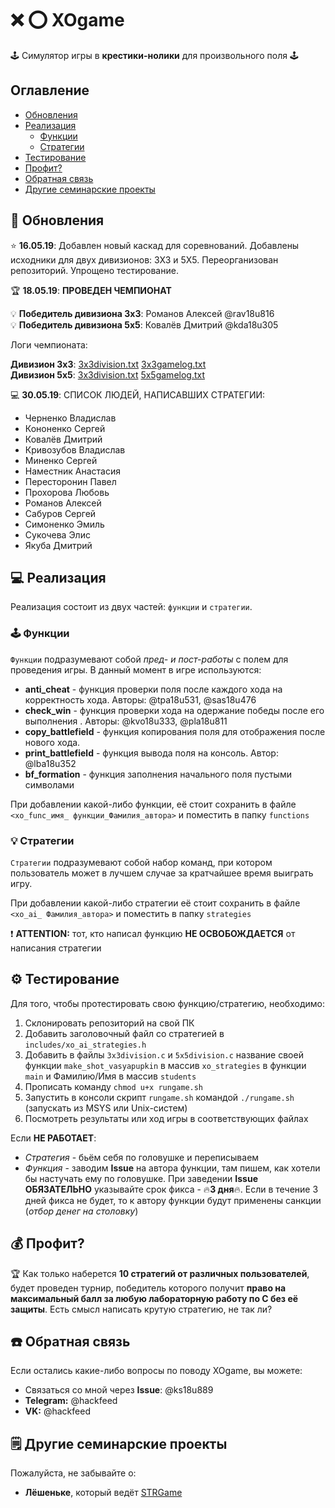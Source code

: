 # ❌ ⭕️️ XOgame

🕹 Симулятор игры в **крестики-нолики** для произвольного поля 🕹

## Оглавление

* [Обновления](#news)
* [Реализация](#code)
  * [Функции](#funcs)
  * [Стратегии](#strats)
* [Тестирование](#test)
* [Профит?](#profit)
* [Обратная связь](#fb)
* [Другие семинарские проекты](#othersems)

## 🔔<a name="news"></a> Обновления

⭐ **16.05.19**: Добавлен новый каскад для соревнований. Добавлены исходники для 
двух дивизионов: 3Х3 и 5Х5. Переорганизован репозиторий. Упрощено тестирование.

🏆 **18.05.19**: **ПРОВЕДЕН ЧЕМПИОНАТ**  

💡 **Победитель дивизиона 3x3**: Романов Алексей @rav18u816  
💡 **Победитель дивизиона 5x5**: Ковалёв Дмитрий @kda18u305  
 
Логи чемпионата:  

**Дивизион 3х3**: [3x3division.txt](3x3division.txt)  [3x3gamelog.txt](3x3gamelog.txt)  
**Дивизион 5х5**: [3x3division.txt](5x5division.txt)  [5x5gamelog.txt](5x5gamelog.txt)  

💻 **30.05.19**: СПИСОК ЛЮДЕЙ, НАПИСАВШИХ СТРАТЕГИИ:  
* Черненко Владислав
* Кононенко Сергей
* Ковалёв Дмитрий
* Кривозубов Владислав
* Миненко Сергей
* Наместник Анастасия
* Пересторонин Павел
* Прохорова Любовь 
* Романов Алексей
* Сабуров Сергей
* Симоненко Эмиль
* Сукочева Элис
* Якуба Дмитрий

## 💻<a name="code"></a> Реализация

Реализация состоит из двух частей: `функции` и `стратегии`.

### 🕹<a name="funcs"></a> Функции

`Функции` подразумевают собой *пред- и пост-работы* с полем для проведения игры.
В данный момент в игре используются:
* **anti_cheat** - функция проверки поля после каждого хода на корректность 
хода. Авторы: @tpa18u531, @sas18u476 
* **check_win** - функция проверки хода на одержание победы после его выполнения
. Авторы: @kvo18u333, @pla18u811
* **copy_battlefield** - функция копирования поля для отображения после нового 
хода.
* **print_battlefield** - функция вывода поля на консоль. Автор: @lba18u352
* **bf_formation** - функция заполнения начального поля пустыми символами

При добавлении какой-либо функции, её стоит сохранить в файле `<xo_func_имя_
функции_Фамилия_автора>` и поместить в папку `functions`

### 💡<a name="strats"></a> Стратегии

`Стратегии` подразумевают собой набор команд, при котором пользователь может 
в лучшем случае за кратчайшее время выиграть игру.

При добавлении какой-либо стратегии её стоит сохранить в файле `<xo_ai_
Фамилия_автора>` и поместить в папку `strategies`

❗ **ATTENTION:** тот, кто написал функцию **НЕ ОСВОБОЖДАЕТСЯ** от написания 
стратегии

## ⚙️<a name="test"></a> Тестирование

Для того, чтобы протестировать свою функцию/стратегию, необходимо:

1. Склонировать репозиторий на свой ПК
2. Добавить заголовочный файл со стратегией в `includes/xo_ai_strategies.h`
3. Добавить в файлы `3x3division.c` и `5x5division.c` название своей функции 
`make_shot_vasyapupkin` в массив `xo_strategies` в функции `main` и Фамилию/Имя
в массив `students`
4. Прописать команду `chmod u+x rungame.sh`
5. Запустить в консоли скрипт `rungame.sh` командой `./rungame.sh` (запускать из
MSYS или Unix-систем)
5. Посмотреть результаты или ход игры в соответствующих файлах


Если **НЕ РАБОТАЕТ**:
* *Стратегия* - бьём себя по головушке и переписываем
* *Функция* - заводим **Issue** на автора функции, там пишем, как хотели бы 
настучать ему по головушке. При заведении **Issue** **ОБЯЗАТЕЛЬНО** указывайте
срок фикса - 🔥**3 дня**🔥. Если в течение 3 дней фикса не будет, то к автору 
функции будут применены санкции (*отбор денег на столовку*)

## 💰<a name="profit"></a> Профит?

🏆 Как только наберется **10 стратегий от различных пользователей**, будет проведен 
турнир, победитель которого получит **право на максимальный балл за любую 
лабораторную работу по С без её защиты**. Есть смысл написать крутую стратегию, 
не так ли?

## ☎️<a name="fb"></a> Обратная связь

Если остались какие-либо вопросы по поводу XOgame, вы можете:
* Связаться со мной через **Issue**: @ks18u889
* **Telegram:** @hackfeed
* **VK:** @hackfeed

## 🗒<a name="othersems"></a> Другие семинарские проекты

Пожалуйста, не забывайте о:
* **Лёшеньке**, который ведёт [STRGame](https://git.iu7.bmstu.ru/aolenev/iu7-cprog-sems-2019-aolenev/blob/master/STRGame/)